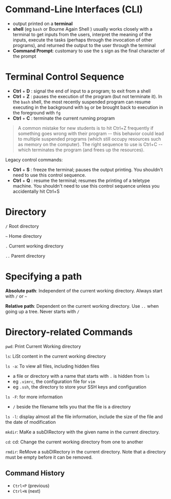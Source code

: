 <h1> Command-Line Interfaces (CLI) </h1>  

- output printed on a **terminal**
- **shell** (eg `bash` or Bourne Again Shell ) usually works closely with a terminal to get inputs from the users, interpret the meaning of the inputs, execute the tasks (perhaps through the invocation of other programs), and returned the output to the user through the terminal
- **Command Prompt**: customary to use the `$` sign as the final character of the prompt


<h1> Terminal Control Sequence </h1>

- **Ctrl** + **D** : signal the end of input to a program; to exit from a shell
- **Ctrl** + **Z** : pauses the execution of the program (but not terminate it). In the `bash` shell, the most recently suspended program can resume executing in the background with `bg` or be brought back to execution in the foreground with `fg`
- **Ctrl** + **C** : terminate the current running program
>A common mistake for new students is to hit Ctrl+Z frequently if something goes wrong with their program -- this behavior could lead to multiple suspended programs (which still occupy resources such as memory on the computer). The right sequence to use is Ctrl+C -- which terminates the program (and frees up the resources).

Legacy control commands: 
- **Ctrl** + **S** : freeze the terminal; pauses the output printing. You shouldn't need to use this control sequence.
- **Ctrl** + **Q** : resume the terminal; resumes the printing of a teletype machine. You shouldn't need to use this control sequence unless you accidentally hit Ctrl+S


<h1>Directory</h1>

`/`  Root directory

`~`  Home directory

`.`  Current working directory 

`..` Parent directory 


<h1>Specifying a path</h1>

**Absolute path**: Independent of the current working directory. Always start with `/` or `~`

**Relative path**: Dependent on the current working directory. Use `..` when going up a tree. Never starts with `/`


<h1>Directory-related Commands</h1>

`pwd`: Print Current Working directory

`ls`: LiSt content in the current working directory

`ls -a`: To view all files, including hidden files

- a file or directory with a name that starts with `.` is hidden from `ls`
- eg `.vimrc`, the configuration file for `vim`
- eg `.ssh`, the directory to store your SSH keys and configuration

`ls -F`: for more information

- `/` beside the filename tells you that the file is a directory

`ls -l`: display almost all the file information, include the size of the file and the date of modification

`mkdir`: MaKe a subDIRectory with the given name in the current directory.

`cd`: cd: Change the current working directory from one to another

`rmdir`: ReMove a subDIRectory in the current directory. Note that a directory must be empty before it can be removed.

<H2>Command History</H2>

- `Ctrl+P` (previous)
- `Ctrl+N` (next)



